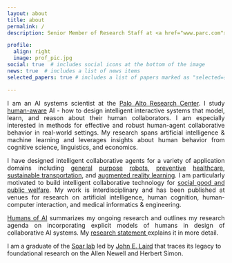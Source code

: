 ```yaml
---
layout: about
title: about
permalink: /
description: Senior Member of Research Staff at <a href="www.parc.com">Xerox PARC</a>

profile:
  align: right
  image: prof_pic.jpg
social: true  # includes social icons at the bottom of the image
news: true  # includes a list of news items
selected_papers: true # includes a list of papers marked as "selected={true}"

---
```


<p style="text-align:justify">I am an AI systems scientist at the <a href="https://www.parc.com/"> Palo Alto Research Center</a>. I study <a href="https://arxiv.org/pdf/1910.07089.pdf" target="_blank">human-aware</a> AI - how to design intelligent interactive systems that model, learn, and reason about their human collaborators. I am
especially interested in methods for effective and robust human-agent collaborative behavior in real-world settings. My research spans artificial intelligence & machine learning and leverages insights about human behavior from
cognitive science, linguistics, and economics.</p>

<p style="text-align:justify">I have designed intelligent collaborative agents for a variety of application domains including <a href="https://arxiv.org/abs/2006.01962" target="_blank">general</a> <a href="https://www.aaai.org/ocs/index.php/AAAI/AAAI18/paper/viewPaper/17261" target="_blank">purpose</a> <a href="https://www.aaai.org/ocs/index.php/AAAI/AAAI14/paper/viewFile/8630/8446" target="_blank">robots</a>, <a href="https://dl.acm.org/doi/abs/10.1145/3366501" target="_blank">preventive</a> <a href="https://www.jmir.org/2017/11/e397/" target="_blank">healthcare</a>,  <a href="https://www.jair.org/index.php/jair/article/view/11352" target="_blank">sustainable <a href="https://dl.acm.org/doi/abs/10.1145/3306618.3314271" target="_blank">transportation</a>, and <a href="http://ceur-ws.org/Vol-2327/IUI19WS-USER2AGENT-1.pdf" target="_blank">augmented reality learning</a>. I am particularly motivated to build intelligent collaborative technology for <a href="https://cra.org/ccc/wp-content/uploads/sites/2/2016/04/AI-for-Social-Good-Workshop-Report.pdf"> social good and public welfare</a>. My work is interdisciplinary and has been published at venues for research on artificial intelligence, human cognition, human-computer interaction, and medical informatics & engineering.

<p style="text-align:justify"><a href="./assets/pdf/humans_of_ai.pdf">Humans of AI</a> summarizes my ongoing research and outlines my research agenda on incorporating explicit models of humans in design of collaborative AI systems. My <a href="./assets/pdf/ResearchStatement.pdf">research statement </a> explains it in more detail.</p>

I am a graduate of the [Soar lab](https://soar.eecs.umich.edu/) led by [John E. Laird](https://laird.engin.umich.edu) that traces its legacy to foundational research on the  Allen Newell and Herbert Simon.
